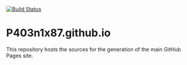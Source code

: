 [![Build Status](https://travis-ci.org/P403n1x87/thehubofheliopolis.svg?branch=master)](https://travis-ci.org/P403n1x87/thehubofheliopolis)

# P403n1x87.github.io

This repository hosts the sources for the generation of the main GitHub Pages site.
